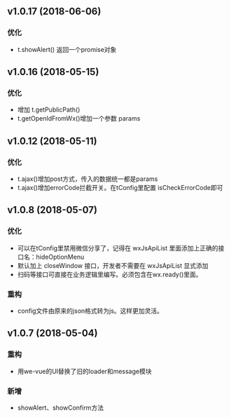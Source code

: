 ## v1.0.17 (2018-06-06)

### 优化

- t.showAlert() 返回一个promise对象


## v1.0.16 (2018-05-15)

### 优化

- 增加 t.getPublicPath()
- t.getOpenIdFromWx()增加一个参数 params



## v1.0.12 (2018-05-11)

### 优化

- t.ajax()增加post方式，传入的数据统一都是params
- t.ajax()增加errorCode拦截开关。在tConfig里配置 isCheckErrorCode即可


## v1.0.8 (2018-05-07)

### 优化

- 可以在tConfig里禁用微信分享了，记得在 wxJsApiList 里面添加上正确的接口名：hideOptionMenu
- 默认加上 closeWindow 接口，开发者不需要在 wxJsApiList 显式添加
- 扫码等接口可直接在业务逻辑里编写。必须包含在wx.ready()里面。

### 重构

- config文件由原来的json格式转为js。这样更加灵活。


## v1.0.7 (2018-05-04)

### 重构

- 用we-vue的UI替换了旧的loader和message模块

### 新增

- showAlert、showConfirm方法